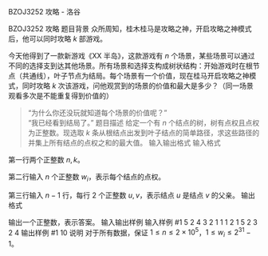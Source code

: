 



BZOJ3252 攻略 - 洛谷














BZOJ3252 攻略
题目背景
众所周知，桂木桂马是攻略之神，开启攻略之神模式后，他可以同时攻略 $k$ 部游戏。

今天他得到了一款新游戏《XX 半岛》，这款游戏有 $n$ 个场景，某些场景可以通过不同的选择支到达其他场景。所有场景和选择支构成树状结构：开始游戏时在根节点（共通线），叶子节点为结局。每个场景有一个价值，现在桂马开启攻略之神模式，同时攻略 $k$ 次该游戏，问他观赏到的场景的价值和最大是多少？（同一场景观看多次是不能重复得到价值的）

>“为什么你还没玩就知道每个场景的价值呢？”  
>“我已经看到结局了。”
题目描述
给定一个有 $n$ 个结点的树，树有点权且点权为正整数。现选取 $k$ 条从根结点出发到叶子结点的简单路径，求这些路径的并集上所有结点的点权之和的最大值。
输入输出格式
输入格式

第一行两个正整数 $n,k$。

第二行输入 $n$ 个正整数 $w_i$，表示每个结点的点权。

第三行输入 $n-1$ 行，每行 $2$ 个正整数 $u,v$，表示结点 $u$ 是结点 $v$ 的父亲。
输出格式

输出一个正整数，表示答案。
输入输出样例
输入样例 #1
5 2
4 3 2 1 1
1 2
1 5
2 3
2 4
输出样例 #1
10
说明
对于所有数据，保证 $1\leq n\leq 2\times 10^5$，$1\leq w_i\leq 2^{31}-1$。






